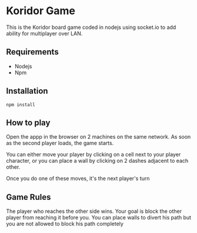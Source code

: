 # Koridor Game

This is the Koridor board game coded in nodejs using socket.io to add ability for multiplayer over LAN.

## Requirements
- Nodejs
- Npm

## Installation

```
npm install
```

## How to play

Open the appp in the browser on 2 machines on the same network.
As soon as the second player loads, the game starts.

You can either move your player by clicking on a cell next to your player character, or you can place a wall by clicking on 2 dashes adjacent to each other.

Once you do one of these moves, it's the next player's turn

## Game Rules

The player who reaches the other side wins. Your goal is block the other player from reaching it before you.
You can place walls to divert his path but you are not allowed to block his path completely
